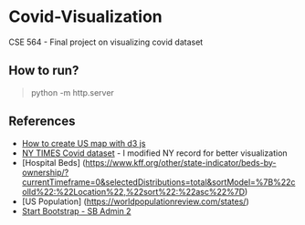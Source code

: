 # Covid-Visualization
CSE 564 - Final project on visualizing covid dataset

## How to run?
> python -m http.server

## References
* [How to create US map with d3 js](http://bl.ocks.org/dougdowson/9832019)
* [NY TIMES Covid dataset](https://github.com/nytimes/covid-19-data) - I modified NY record for better visualization
* [Hospital Beds] (https://www.kff.org/other/state-indicator/beds-by-ownership/?currentTimeframe=0&selectedDistributions=total&sortModel=%7B%22colId%22:%22Location%22,%22sort%22:%22asc%22%7D)
* [US Population] (https://worldpopulationreview.com/states/)
* [Start Bootstrap - SB Admin 2](https://startbootstrap.com/template-overviews/sb-admin-2/)
